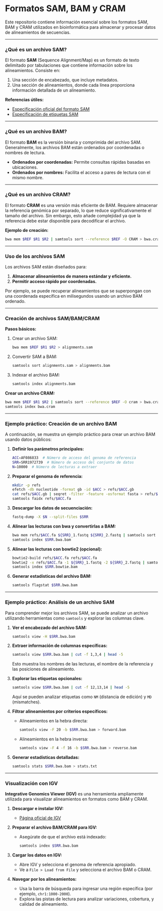 # Formatos SAM, BAM y CRAM

Este repositorio contiene información esencial sobre los formatos SAM, BAM y CRAM utilizados en bioinformática para almacenar y procesar datos de alineamientos de secuencias. 

---

### ¿Qué es un archivo SAM?

El formato **SAM** (Sequence Alignment/Map) es un formato de texto delimitado por tabulaciones que contiene información sobre los alineamientos. Consiste en:

1. Una sección de encabezado, que incluye metadatos.
2. Una sección de alineamientos, donde cada línea proporciona información detallada de un alineamiento.

**Referencias útiles:**
- [Especificación oficial del formato SAM](http://samtools.github.io/hts-specs/SAMv1.pdf)
- [Especificación de etiquetas SAM](http://samtools.github.io/hts-specs/SAMtags.pdf)

---

### ¿Qué es un archivo BAM?

El formato **BAM** es la versión binaria y comprimida del archivo SAM. Generalmente, los archivos BAM están ordenados por coordenadas o nombres de lectura.

- **Ordenados por coordenadas:** Permite consultas rápidas basadas en ubicaciones.
- **Ordenados por nombres:** Facilita el acceso a pares de lectura con el mismo nombre.

---

### ¿Qué es un archivo CRAM?

El formato **CRAM** es una versión más eficiente de BAM. Requiere almacenar la referencia genómica por separado, lo que reduce significativamente el tamaño del archivo. Sin embargo, esto añade complejidad ya que la referencia debe estar disponible para decodificar el archivo.

**Ejemplo de creación:**
```bash
bwa mem $REF $R1 $R2 | samtools sort --reference $REF -O CRAM > bwa.cram
```

---

### Uso de los archivos SAM

Los archivos SAM están diseñados para:

1. **Almacenar alineamientos de manera estándar y eficiente.**
2. **Permitir acceso rápido por coordenadas.**

Por ejemplo, se puede recuperar alineamientos que se superpongan con una coordenada específica en milisegundos usando un archivo BAM ordenado.

---

### Creación de archivos SAM/BAM/CRAM

**Pasos básicos:**

1. Crear un archivo SAM:
   ```bash
   bwa mem $REF $R1 $R2 > alignments.sam
   ```
2. Convertir SAM a BAM:
   ```bash
   samtools sort alignments.sam > alignments.bam
   ```
3. Indexar el archivo BAM:
   ```bash
   samtools index alignments.bam
   ```

**Crear un archivo CRAM:**
```bash
bwa mem $REF $R1 $R2 | samtools sort --reference $REF -O cram > bwa.cram
samtools index bwa.cram
```
---

### Ejemplo práctico: Creación de un archivo BAM

A continuación, se muestra un ejemplo práctico para crear un archivo BAM usando datos públicos:

1. **Definir los parámetros principales:**
   ```bash
   ACC=AF086833  # Número de acceso del genoma de referencia
   SRR=SRR1972739  # Número de acceso del conjunto de datos
   N=10000  # Número de lecturas a extraer
   ```

2. **Preparar el genoma de referencia:**
   ```bash
   mkdir -p refs
   efetch -db nucleotide -format gb -id $ACC > refs/$ACC.gb
   cat refs/$ACC.gb | seqret -filter -feature -osformat fasta > refs/$ACC.fa
   samtools faidx refs/$ACC.fa
   ```

3. **Descargar los datos de secuenciación:**
   ```bash
   fastq-dump -X $N --split-files $SRR
   ```

4. **Alinear las lecturas con bwa y convertirlas a BAM:**
   ```bash
   bwa mem refs/$ACC.fa ${SRR}_1.fastq ${SRR}_2.fastq | samtools sort > $SRR.bwa.bam
   samtools index $SRR.bwa.bam
   ```

5. **Alinear las lecturas con bowtie2 (opcional):**
   ```bash
   bowtie2-build refs/$ACC.fa refs/$ACC.fa
   bowtie2 -x refs/$ACC.fa -1 ${SRR}_1.fastq -2 ${SRR}_2.fastq | samtools sort > $SRR.bowtie.bam
   samtools index $SRR.bowtie.bam
   ```

6. **Generar estadísticas del archivo BAM:**
   ```bash
   samtools flagstat $SRR.bwa.bam
   ```
---

### Ejemplo práctico: Análisis de un archivo SAM

Para comprender mejor los archivos SAM, se puede analizar un archivo utilizando herramientas como `samtools` y explorar las columnas clave.

1. **Ver el encabezado del archivo SAM:**
   ```bash
   samtools view -H $SRR.bwa.bam
   ```

2. **Extraer información de columnas específicas:**
   ```bash
   samtools view $SRR.bwa.bam | cut -f 1,3,4 | head -5
   ```
   Esto muestra los nombres de las lecturas, el nombre de la referencia y las posiciones de alineamiento.

3. **Explorar las etiquetas opcionales:**
   ```bash
   samtools view $SRR.bwa.bam | cut -f 12,13,14 | head -5
   ```
   Aquí se pueden analizar etiquetas como `NM` (distancia de edición) y `MD` (mismatches).

4. **Filtrar alineamientos por criterios específicos:**
   - Alineamientos en la hebra directa:
     ```bash
     samtools view -F 20 -b $SRR.bwa.bam > forward.bam
     ```
   - Alineamientos en la hebra inversa:
     ```bash
     samtools view -F 4 -f 16 -b $SRR.bwa.bam > reverse.bam
     ```

5. **Generar estadísticas detalladas:**
   ```bash
   samtools stats $SRR.bwa.bam > stats.txt
   ```
---

### Visualización con IGV

**Integrative Genomics Viewer (IGV)** es una herramienta ampliamente utilizada para visualizar alineamientos en formatos como BAM y CRAM.

1. **Descargar e instalar IGV:**
   - [Página oficial de IGV](https://software.broadinstitute.org/software/igv/)

2. **Preparar el archivo BAM/CRAM para IGV:**
   - Asegúrate de que el archivo está indexado:
     ```bash
     samtools index $SRR.bwa.bam
     ```

3. **Cargar los datos en IGV:**
   - Abre IGV y selecciona el genoma de referencia apropiado.
   - Ve a `File > Load from File` y selecciona el archivo BAM o CRAM.

4. **Navegar por los alineamientos:**
   - Usa la barra de búsqueda para ingresar una región específica (por ejemplo, `chr1:1000-2000`).
   - Explora las pistas de lectura para analizar variaciones, cobertura, y calidad de alineamiento.

